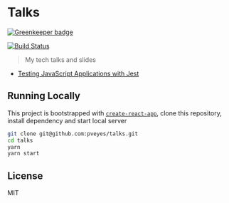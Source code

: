 # Talks

[![Greenkeeper badge](https://badges.greenkeeper.io/pveyes/talks.svg)](https://greenkeeper.io/)

[![Build Status](https://travis-ci.org/pveyes/talks.svg?branch=master)](https://travis-ci.org/pveyes/talks)

> My tech talks and slides

- [Testing JavaScript Applications with Jest](/src/talks/fjest)

## Running Locally

This project is bootstrapped with [`create-react-app`](https://github.com/facebook/create-react-app), clone this repository, install dependency and start local server

```sh
git clone git@github.com:pveyes/talks.git
cd talks
yarn
yarn start
```

## License

MIT
